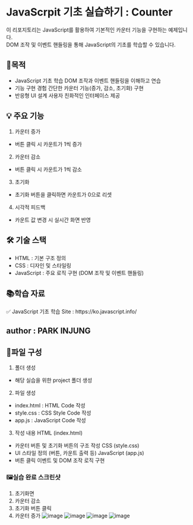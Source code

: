 # JavaScrpit 기초 실습하기 : Counter
이 리포지토리는 JavaScript를 활용하여 기본적인 카운터 기능을 구현하는 예제입니다.<br>
DOM 조작 및 이벤트 핸들링을 통해 JavaScript의 기초를 학습할 수 있습니다.
## 🎯목적
- JavaScript 기초 학습
DOM 조작과 이벤트 핸들링을 이해하고 연습
- 기능 구현 경험
간단한 카운터 기능(증가, 감소, 초기화) 구현
- 반응형 UI 설계
사용자 친화적인 인터페이스 제공

## 💡 주요 기능
1. 카운터 증가
- 버튼 클릭 시 카운트가 1씩 증가
2. 카운터 감소
- 버튼 클릭 시 카운트가 1씩 감소
3. 초기화
- 초기화 버튼을 클릭하면 카운트가 0으로 리셋
4. 시각적 피드백
- 카운트 값 변경 시 실시간 화면 반영
  
## 🛠️ 기술 스택
- HTML : 기본 구조 정의
- CSS : 디자인 및 스타일링
- JavaScript : 주요 로직 구현 (DOM 조작 및 이벤트 핸들링)
  
## 📚학습 자료
<p>✅ JavaScript 기초 학습 Site : https://ko.javascript.info/</p> 

## author : PARK INJUNG

## 📁파일 구성
1. 폴더 생성
- 해당 실습을 위한 project 폴더 생성
2. 파일 생성
- index.html : HTML Code 작성
- style.css : CSS Style Code 작성
- app.js : JavaScript Code 작성
3. 작성 내용
HTML (index.html)
- 카운터 버튼 및 초기화 버튼의 구조 작성
CSS (style.css)
- UI 스타일 정의 (버튼, 카운트 출력 등)
JavaScript (app.js)
- 버튼 클릭 이벤트 및 DOM 조작 로직 구현

### 🖼️실습 완료 스크린샷
1. 초기화면
2. 카운터 감소
3. 초기화 버튼 클릭
4. 카운터 증가
![image](https://github.com/user-attachments/assets/f0d56721-d9a4-4aa3-be7b-cdc01d65a6a6)
![image](https://github.com/user-attachments/assets/6c5d1206-7869-42aa-ba25-d6a501532984)
![image](https://github.com/user-attachments/assets/d7d424f2-9c76-46ab-a4a9-14736f062717)
![image](https://github.com/user-attachments/assets/373163f3-b9c6-4a4b-b22c-2a517afc1f96)

